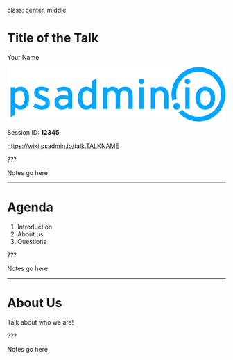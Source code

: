 class: center, middle

# Title of the Talk

Your Name

![:img psadmin.io, 50%](images/psadmin_io.png)

Session ID: **12345**

https://wiki.psadmin.io/talk.TALKNAME

???

Notes go here

---

# Agenda

1. Introduction
1. About us
1. Questions

???

Notes go here

---

# About Us

Talk about who we are!

???

Notes go here